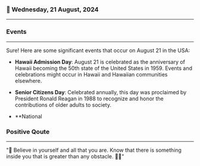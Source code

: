 ### 📅 Wednesday, 21 August, 2024
------
### Events
------
Sure! Here are some significant events that occur on August 21 in the USA:

- **Hawaii Admission Day**: August 21 is celebrated as the anniversary of Hawaii becoming the 50th state of the United States in 1959. Events and celebrations might occur in Hawaii and Hawaiian communities elsewhere.

- **Senior Citizens Day**: Celebrated annually, this day was proclaimed by President Ronald Reagan in 1988 to recognize and honor the contributions of older adults to society.

- **National
### Positive Qoute
------
"🌟 Believe in yourself and all that you are. Know that there is something inside you that is greater than any obstacle. 💪✨"
